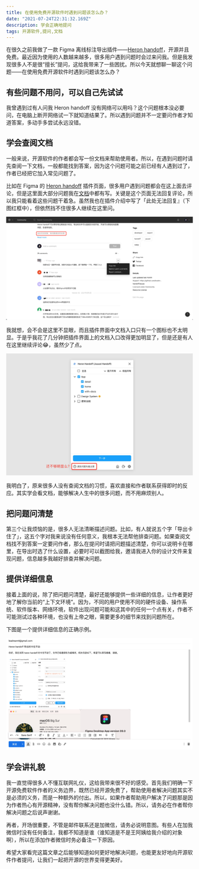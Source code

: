 ```yaml
---
title: 在使用免费开源软件时遇到问题该怎么办？
date: "2021-07-24T22:31:32.169Z"
description: 学会正确地提问
tags: 开源软件,提问,文档
---
```


在很久之前我做了一款 Figma 离线标注导出插件——[Heron handoff](https://mp.weixin.qq.com/s/-ELwsHjcxihoKkpjPqzNdQ)，开源并且免费。最近因为使用的人数越来越多，很多用户遇到问题时会过来问我。但是我发现很多人不是很“擅长”提问，这给我带来了一些困扰。所以今天就想聊一聊这个问题——在使用免费开源软件时遇到问题该怎么办？

## 有些问题不用问，可以自己先试试
我曾遇到过有人问我 Heron handoff 没有网络可以用吗？这个问题根本没必要问，在电脑上断开网络试一下就知道结果了。所以遇到问题并不一定要问作者才知道答案，多动手多尝试永远没错。

## 学会查阅文档
一般来说，开源软件的作者都会写一份文档来帮助使用者。所以，在遇到问题时请先查阅一下文档，一般都能找到答案，因为这个问题可能之前已经有人遇到过了，作者已经把它加入常见问题了。

比如在 Figma 的 [Heron handoff](https://www.figma.com/community/plugin/830051293378016221/Heron-Handoff-(Juuust-Handoff)) 插件页面，很多用户遇到问题都会在这上面去评论，但是这里面大部分问题我在[文档](https://docs.heron.design/designer/)中都有写。关键是这个页面无法回复评论，所以我只能看着这些问题干着急。虽然我也在插件介绍中写了「此处无法回复』（下图红框中），但依然挡不住很多人继续在这里问。

![Heron handoff 插件页面](./heron-handoff-plugin.jpg)

我就想，会不会是这里不显眼，而且插件界面中文档入口只有一个图标也不太明显。于是乎我花了几分钟把插件界面上的文档入口改得更加明显了，但是还是有人在这里继续评论😂，虽然少了点。

![插件界面](./plugin-interface.jpg)

我明白了，原来很多人没有查阅文档的习惯，喜欢直接和作者联系获得即时的反应。其实学会看文档，能够解决人生中的很多问题，而不用麻烦别人。

## 把问题问清楚
第三个让我烦恼的是，很多人无法清晰描述问题。比如，有人就说五个字「导出卡住了」，这五个字对我来说没有任何意义，我根本无法帮他排查问题。如果查阅文档找不到答案一定要问作者，那么在提问时请把问题描述清楚，你可以说明卡在哪里，在导出时选了什么设置，必要时可以截图给我，邀请我进入你的设计文件来复现问题，信息越多我越好排查并解决问题。

## 提供详细信息
接着上面的说，除了把问题问清楚，最好还能够提供一些详细的信息，让作者更好地了解你当前的“上下文环境”。因为，不同的用户使用不同的硬件设备、操作系统、软件版本、网络环境，软件出现问题可能和这其中的任何一个点有关，作者不可能测试过各种环境，也没有上帝之眼，需要更多的细节来找到问题所在。

下图是一个提供详细信息的正确示例。

![正确地提问](./right-example.jpg)

## 学会讲礼貌
我一直觉得很多人不懂互联网礼仪，这给我带来很不好的感受。首先我们明确一下开源免费软件作者的义务边界，既然已经开源免费了，帮助使用者解决问题其实不是必须的义务，而是一种额外的付出。所以，如果作者帮助用户解决了问题那是因为作者热心有开源精神，没有帮你解决问题也没什么错。所以，请务必在作者帮你解决问题之后说声谢谢。

再者，开场很重要，不管是邮件联系还是加微信，请务必说明意图。有些人在加我微信时没有任何备注，我都不知道是谁（谁知道是不是王阿姨给我介绍的对象啊），所以在添加作者微信时务必备注一下原因。

希望大家看完这篇文章之后能够知道如何更好地解决问题，也能更友好地向开源软件作者提问，让我们一起把开源的世界变得更美好。